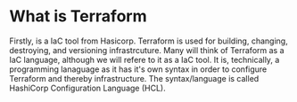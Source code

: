 # What is Terraform
Firstly, is a IaC tool from Hasicorp. Terraform is used for building, changing, destroying, and versioning infrastrcuture. Many will think of Terraform as a IaC language, 
although we will refere to it as a IaC tool. 
It is, technically, a programming lanaguage as it has it's own syntax in order to configure Terraform and thereby infrastructure. The syntax/language is called HashiCorp Configuration Language (HCL).  
